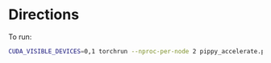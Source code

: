 # Directions

To run:

```bash
CUDA_VISIBLE_DEVICES=0,1 torchrun --nproc-per-node 2 pippy_accelerate.py
```